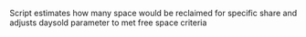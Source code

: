 Script estimates how many space would be reclaimed for specific share and adjusts daysold parameter to met free space criteria
